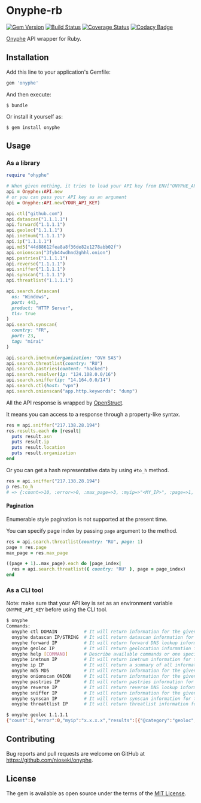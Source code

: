 # Onyphe-rb

[![Gem Version](https://badge.fury.io/rb/onyphe.svg)](https://badge.fury.io/rb/onyphe)
[![Build Status](https://travis-ci.org/ninoseki/onyphe-rb.svg?branch=master)](https://travis-ci.org/ninoseki/onyphe-rb)
[![Coverage Status](https://coveralls.io/repos/github/ninoseki/onyphe-rb/badge.svg?branch=master)](https://coveralls.io/github/ninoseki/onyphe-rb?branch=master)
[![Codacy Badge](https://api.codacy.com/project/badge/Grade/c4afca9e0ff94d11a53332c0598b868f)](https://www.codacy.com/app/ninoseki/onyphe-rb)

[Onyphe](https://www.onyphe.io) API wrapper for Ruby.

## Installation

Add this line to your application's Gemfile:

```ruby
gem 'onyphe'
```

And then execute:

    $ bundle

Or install it yourself as:

    $ gem install onyphe

## Usage

### As a library

```rb
require "ohyphe"

# When given nothing, it tries to load your API key from ENV["ONYPHE_API_KEY"]
api = Onyphe::API.new
# or you can pass your API key as an argument
api = Onyphe::API.new(YOUR_API_KEY)

api.ctl("github.com")
api.datascan("1.1.1.1")
api.forward("1.1.1.1")
api.geoloc("1.1.1.1")
api.inetnum("1.1.1.1")
api.ip("1.1.1.1")
api.md5("44d88612fea8a8f36de82e1278abb02f")
api.onionscan("3fyb44wdhnd2ghhl.onion")
api.pastries("1.1.1.1")
api.reverse("1.1.1.1")
api.sniffer("1.1.1.1")
api.synscan("1.1.1.1")
api.threatlist("1.1.1.1")

api.search.datascan(
  os: "Windows",
  port: 443,
  product: "HTTP Server",
  tls: true
)
api.search.synscan(
  country: "FR",
  port: 23,
  tag: "mirai"
)

api.search.inetnum(organization: "OVH SAS")
api.search.threatlist(country: "RU")
api.search.pastries(content: "hacked")
api.search.resolver(ip: "124.108.0.0/16")
api.search.sniffer(ip: "14.164.0.0/14")
api.search.ctl(host: "vpn")
api.search.onionscan("app.http.keywords": "dump")
```

All the API response is wrapped by [OpenStruct](https://github.com/ruby/ostruct).

It means you can access to a response through a property-like syntax.

```rb
res = api.sniffer("217.138.28.194")
res.results.each do |result|
  puts result.asn
  puts result.ip
  puts result.location
  puts result.organization
end
```

Or you can get a hash representative data by using `#to_h` method.

```rb
res = api.sniffer("217.138.28.194")
p res.to_h
# => {:count=>10, :error=>0, :max_page=>3, :myip=>"<MY_IP>", :page=>1, :results=>[{:@category=>"sniffer", :@timestamp=>"2018-11-15T00:35:37.000Z", :@type=>"doc", :asn=>"AS20952", :city=>"London", :country=>"GB", ...
```

#### Pagination

Enumerable style pagination is not supported at the present time.

You can specify page index by passing `page` argument to the method.

```rb
res = api.search.threatlist(country: "RU", page: 1)
page = res.page
max_page = res.max_page

((page + 1)..max_page).each do |page_index|
  res = api.search.threatlist({ country: "RU" }, page = page_index)
end
```

### As a CLI tool

Note: make sure that your API key is set as an environment variable `ONYPHE_API_KEY` before using the CLI tool.

```sh
$ onyphe
Commands:
  onyphe ctl DOMAIN          # It will return information for the given domain name X509 certificate information from CTLs with history of changes
  onyphe datascan IP/STRING  # It will return datascan information for the given IPv{4,6} address or string with history of changes
  onyphe forward IP          # It will return forward DNS lookup information for the given IPv{4,6} address with history of changes
  onyphe geoloc IP           # It will return geolocation information for the given IPv{4,6} address
  onyphe help [COMMAND]      # Describe available commands or one specific command
  onyphe inetnum IP          # It will return inetnum information for the given IPv{4,6} address with history of changes
  onyphe ip IP               # It will return a summary of all information for the given IPv{4,6} address
  onyphe md5 MD5             # It will return information for the given datamd5 filter from datascan information category with history of changes
  onyphe onionscan ONION     # It will return information for the given onion domain with history of changes
  onyphe pastries IP         # It will return pastries information for the given IPv{4,6} address with history of changes
  onyphe reverse IP          # It will return reverse DNS lookup information for the given IPv{4,6} address with history of changes
  onyphe sniffer IP          # It will return information for the given IP address with history of changes
  onyphe synscan IP          # It will return synscan information for the given IPv{4,6} address with history of changes.
  onyphe threattlist IP      # It will return threatlist information for the given IPv{4,6} address with history of change
```

```sh
$ onyphe geoloc 1.1.1.1
{"count":1,"error":0,"myip":"x.x.x.x","results":[{"@category":"geoloc","@timestamp":"2018-11-18T00:15:50.000Z","@type":"doc","asn":"AS13335","city":"","country":"AU","ip":"1.1.1.1","ipv6":"false","latitude":"-33.4940","location":"-33.4940,143.2104","longitude":"143.2104","organization":"Cloudflare, Inc.","subnet":"1.1.1.0/24"}],"status":"ok","took":"0.000","total":1}
```

## Contributing

Bug reports and pull requests are welcome on GitHub at https://github.com/nioseki/onyphe.

## License

The gem is available as open source under the terms of the [MIT License](https://opensource.org/licenses/MIT).
